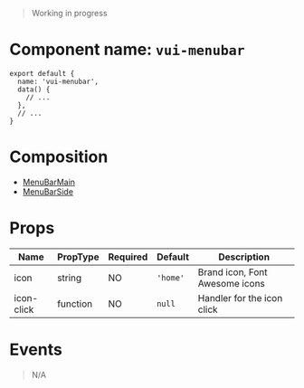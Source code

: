 > Working in progress

# Component name: `vui-menubar`
```
export default {
  name: 'vui-menubar',
  data() {
    // ...
  },
  // ...
}
```
# Composition
* [MenuBarMain](https://github.com/mitmeo-ui/vue-ui-documentation/blob/master/specifications/MenuBarMain.md)
* [MenuBarSide](https://github.com/mitmeo-ui/vue-ui-documentation/blob/master/specifications/MenuBarSide.md)
# Props
| Name | PropType | Required | Default | Description |
|------|-----------|----------|---------|-------------|
| icon | string | NO | `'home'` | Brand icon, Font Awesome icons |
| icon-click | function | NO | `null` | Handler for the icon click |
# Events
> N/A